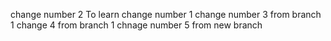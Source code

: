 change number 2
To learn
change number 1
change number 3 from branch 1
change 4 from branch 1
chnage number 5 from new branch
